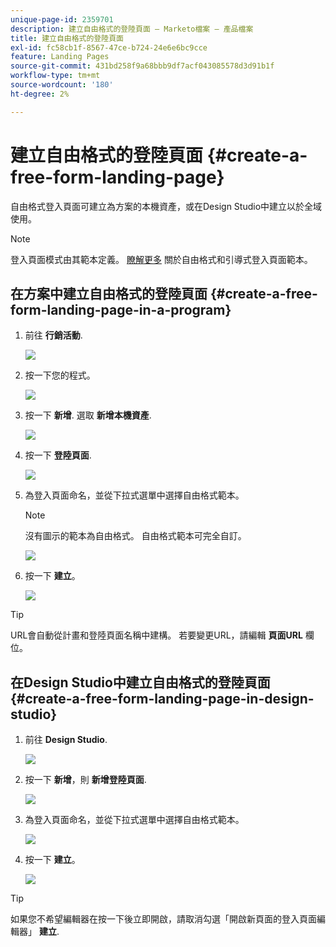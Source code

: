 ```yaml
---
unique-page-id: 2359701
description: 建立自由格式的登陸頁面 — Marketo檔案 — 產品檔案
title: 建立自由格式的登陸頁面
exl-id: fc58cb1f-8567-47ce-b724-24e6e6bc9cce
feature: Landing Pages
source-git-commit: 431bd258f9a68bbb9df7acf043085578d3d91b1f
workflow-type: tm+mt
source-wordcount: '180'
ht-degree: 2%

---
```


# 建立自由格式的登陸頁面 {#create-a-free-form-landing-page}

自由格式登入頁面可建立為方案的本機資產，或在Design Studio中建立以於全域使用。

>[!NOTE]
>
>登入頁面模式由其範本定義。 [瞭解更多](/help/marketo/product-docs/demand-generation/landing-pages/understanding-landing-pages/understanding-free-form-vs-guided-landing-pages.md) 關於自由格式和引導式登入頁面範本。

## 在方案中建立自由格式的登陸頁面 {#create-a-free-form-landing-page-in-a-program}

1. 前往 **行銷活動**.

   ![](assets/login-marketing-activities.png)

1. 按一下您的程式。

   ![](assets/image2015-5-19-12-3a46-3a47.png)

1. 按一下 **新增**. 選取 **新增本機資產**.

   ![](assets/image2015-5-19-12-3a47-3a27.png)

1. 按一下 **登陸頁面**.

   ![](assets/image2014-9-16-12-3a58-3a49.png)

1. 為登入頁面命名，並從下拉式選單中選擇自由格式範本。

   >[!NOTE]
   >
   >沒有圖示的範本為自由格式。 自由格式範本可完全自訂。

   ![](assets/image2015-5-19-12-3a51-3a13.png)

1. 按一下 **建立**。

   ![](assets/image2015-5-19-12-3a52-3a8.png)

>[!TIP]
>
>URL會自動從計畫和登陸頁面名稱中建構。 若要變更URL，請編輯 **頁面URL** 欄位。

## 在Design Studio中建立自由格式的登陸頁面 {#create-a-free-form-landing-page-in-design-studio}

1. 前往 **Design Studio**.

   ![](assets/designstudio.png)

1. 按一下 **新增**，則 **新增登陸頁面**.

   ![](assets/image2014-9-16-13-3a0-3a43.png)

1. 為登入頁面命名，並從下拉式選單中選擇自由格式範本。

   ![](assets/image2015-5-19-13-3a30-3a25.png)

1. 按一下 **建立**。

   ![](assets/image2015-5-19-13-3a33-3a43.png)

>[!TIP]
>
>如果您不希望編輯器在按一下後立即開啟，請取消勾選「開啟新頁面的登入頁面編輯器」 **建立**.
